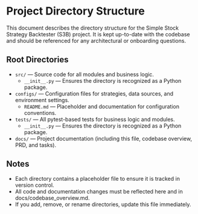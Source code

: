 # Project Directory Structure

This document describes the directory structure for the Simple Stock Strategy Backtester (S3B) project. It is kept up-to-date with the codebase and should be referenced for any architectural or onboarding questions.

## Root Directories

- `src/` — Source code for all modules and business logic.
    - `__init__.py` — Ensures the directory is recognized as a Python package.
- `configs/` — Configuration files for strategies, data sources, and environment settings.
    - `README.md` — Placeholder and documentation for configuration conventions.
- `tests/` — All pytest-based tests for business logic and modules.
    - `__init__.py` — Ensures the directory is recognized as a Python package.
- `docs/` — Project documentation (including this file, codebase overview, PRD, and tasks).

## Notes
- Each directory contains a placeholder file to ensure it is tracked in version control.
- All code and documentation changes must be reflected here and in docs/codebase_overview.md.
- If you add, remove, or rename directories, update this file immediately.
